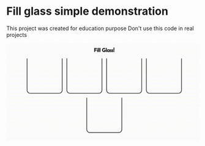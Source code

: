 # Fill glass simple demonstration

This project was created for education purpose
Don't use this code in real projects

![using glass fill](demo.gif)
